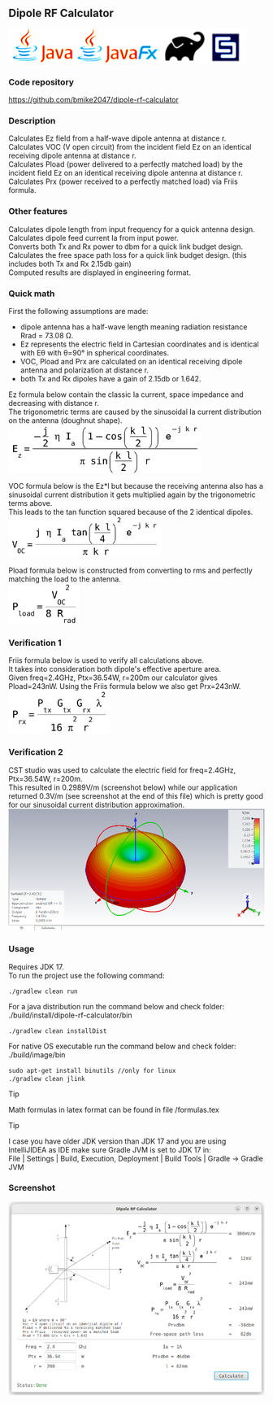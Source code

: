 Dipole RF Calculator
--
![](assets/images/logo2.png)

### Code repository
<a href="https://github.com/bmike2047/dipole-rf-calculator">https://github.com/bmike2047/dipole-rf-calculator</a>

### Description
Calculates Ez field from a half-wave dipole antenna at distance r.<br/>
Calculates VOC (V open circuit) from the incident field Ez on an identical receiving dipole antenna at distance r. <br/>
Calculates Pload (power delivered to a perfectly matched load) by the incident field Ez on an identical receiving dipole antenna at distance r. <br/>
Calculates Prx (power received to a perfectly matched load) via Friis formula.

### Other features
Calculates dipole length from input frequency for a quick antenna design.<br/>
Calculates dipole feed current Ia from input power.<br/>
Converts both Tx and Rx power to dbm for a quick link budget design.<br/>
Calculates the free space path loss for a quick link budget design. (this includes both Tx and Rx 2.15db gain)<br/>
Computed results are displayed in engineering format.<br/>

### Quick math
First the following assumptions are made:
* dipole antenna has a half-wave length meaning radiation resistance Rrad = 73.08 &#937;.
* Ez represents the electric field in Cartesian coordinates  and is identical with E&#952; with &#952;=90&#176; in spherical coordinates.
* VOC, Pload and Prx are calculated on an identical receiving dipole antenna and polarization at distance r.
* both Tx and Rx dipoles have a gain of 2.15db or 1.642.

Ez formula below contain the classic Ia current, space impedance and decreasing with distance r.<br>
The trigonometric terms are caused by the sinusoidal Ia current distribution on the antenna (doughnut shape).<br>
<img src="src/main/resources/dipole/rf/calculator/images/half-dipole2.gif" width="380">
<br/>

VOC formula below is the Ez*l but because the receiving antenna also has a sinusoidal current distribution it gets multiplied again by the trigonometric terms above.<br/>
This leads to the tan function squared because of the 2 identical dipoles.<br/>
<img src="src/main/resources/dipole/rf/calculator/images/half-dipole3.gif" width="300">
<br/>

Pload formula below is constructed from converting to rms and perfectly matching the load to the antenna.<br/>
<img src="src/main/resources/dipole/rf/calculator/images/half-dipole4.gif" width="140">
<br/>

### Verification 1 ###
Friis formula below is used to verify all calculations above.<br/>
It takes into consideration both dipole's effective aperture area.<br/>
Given freq=2.4GHz, Ptx=36.54W, r=200m our calculator gives Pload=243nW. Using the Friis formula below we also get Prx=243nW.<br> 
<img src="src/main/resources/dipole/rf/calculator/images/half-dipole5.gif" width="200">
<br/>

### Verification 2 ###
CST studio was used to calculate the electric field for freq=2.4GHz, Ptx=36.54W, r=200m.<br/>
This resulted in 0.2989V/m (screenshot below) while our application returned 0.3V/m (see screenshot at the end of this file) which is pretty good for our sinusoidal current distribution approximation.<br/>
![](assets/images/cst.png)
<br/>

### Usage
Requires JDK 17.<br/>
To run the project use the following command:<br/>
```
./gradlew clean run
```
For a java distribution run the command below and check folder: ./build/install/dipole-rf-calculator/bin<br/>
```
./gradlew clean installDist
```
For native OS executable run the command below and check folder: ./build/image/bin
```
sudo apt-get install binutils //only for linux
./gradlew clean jlink 
```
> [!TIP]
> Math formulas in latex format can be found in file /formulas.tex

> [!TIP]
> I case you have older JDK version than JDK 17 and you are using IntelliJIDEA as IDE make sure Gradle JVM is set to JDK 17 in:<br/>
> File | Settings | Build, Execution, Deployment | Build Tools | Gradle  -> Gradle JVM

### Screenshot
![](assets/images/screenshot.png)
